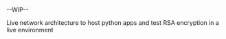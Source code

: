 --WIP--

Live network architecture to host python apps and test RSA encryption in a live environment